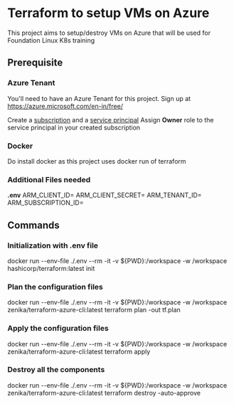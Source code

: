 # Terraform to setup VMs on Azure
This project aims to setup/destroy VMs on Azure that will be used for Foundation Linux K8s training

## Prerequisite
### Azure Tenant
You'll need to have an Azure Tenant for this project. Sign up at https://azure.microsoft.com/en-in/free/

Create a [subscription](https://learn.microsoft.com/en-us/azure/cost-management-billing/manage/create-subscription) and a [service principal](https://learn.microsoft.com/en-us/azure/devops/integrate/get-started/authentication/service-principal-managed-identity?view=azure-devops)
Assign **Owner** role to the service principal in your created subscription

### Docker
Do install docker as this project uses docker run of terraform

### Additional Files needed
**.env**
ARM_CLIENT_ID=
ARM_CLIENT_SECRET=
ARM_TENANT_ID=
ARM_SUBSCRIPTION_ID=

## Commands
### Initialization with .env file
docker run --env-file ./.env --rm -it -v ${PWD}:/workspace -w /workspace hashicorp/terraform:latest init

### Plan the configuration files
docker run --env-file ./.env --rm -it -v ${PWD}:/workspace -w /workspace zenika/terraform-azure-cli:latest terraform plan -out tf.plan

### Apply the configuration files
docker run --env-file ./.env --rm -it -v ${PWD}:/workspace -w /workspace zenika/terraform-azure-cli:latest terraform apply

### Destroy all the components
docker run --env-file ./.env --rm -it -v ${PWD}:/workspace -w /workspace zenika/terraform-azure-cli:latest terraform destroy -auto-approve